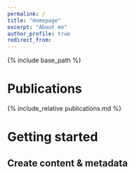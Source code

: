```yaml
---
permalink: /
title: "Homepage"
excerpt: "About me"
author_profile: true
redirect_from: 
---
```

{% include base_path %}

Publications
======

{% include_relative publications.md %}


Getting started
======

Create content & metadata
------


